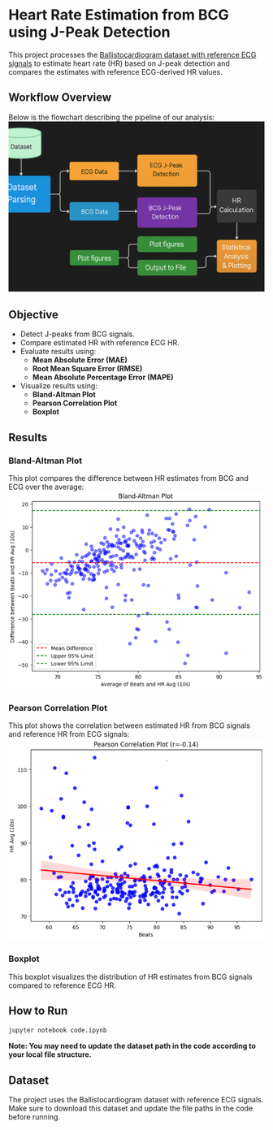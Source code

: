 # Heart Rate Estimation from BCG using J-Peak Detection

This project processes the [Ballistocardiogram dataset with reference ECG signals](https://figshare.com/articles/dataset/A_ballistocardiogram_dataset_with_reference_sensor_signals_in_long-term_natural_sleep_environments/26013157?file=46976602) to estimate heart rate (HR) based on J-peak detection and compares the estimates with reference ECG-derived HR values.

## Workflow Overview
Below is the flowchart describing the pipeline of our analysis:
![Workflow Diagram](results/Diagram.png)

## Objective
- Detect J-peaks from BCG signals.
- Compare estimated HR with reference ECG HR.
- Evaluate results using:
  - **Mean Absolute Error (MAE)**
  - **Root Mean Square Error (RMSE)**
  - **Mean Absolute Percentage Error (MAPE)**
- Visualize results using:
  - **Bland-Altman Plot**
  - **Pearson Correlation Plot**
  - **Boxplot**

## Results
### Bland-Altman Plot
This plot compares the difference between HR estimates from BCG and ECG over the average:
![Bland-Altman Plot](results/Bland-Altman%20Plot.PNG)

### Pearson Correlation Plot
This plot shows the correlation between estimated HR from BCG signals and reference HR from ECG signals:
![Pearson Correlation](results/Pearson%20correlation.PNG)

### Boxplot
This boxplot visualizes the distribution of HR estimates from BCG signals compared to reference ECG HR.

## How to Run
```bash
jupyter notebook code.ipynb
```
**Note: You may need to update the dataset path in the code according to your local file structure.**
## Dataset
The project uses the Ballistocardiogram dataset with reference ECG signals. Make sure to download this dataset and update the file paths in the code before running.

